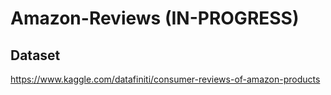 # Amazon-Reviews (IN-PROGRESS)

## Dataset
https://www.kaggle.com/datafiniti/consumer-reviews-of-amazon-products
